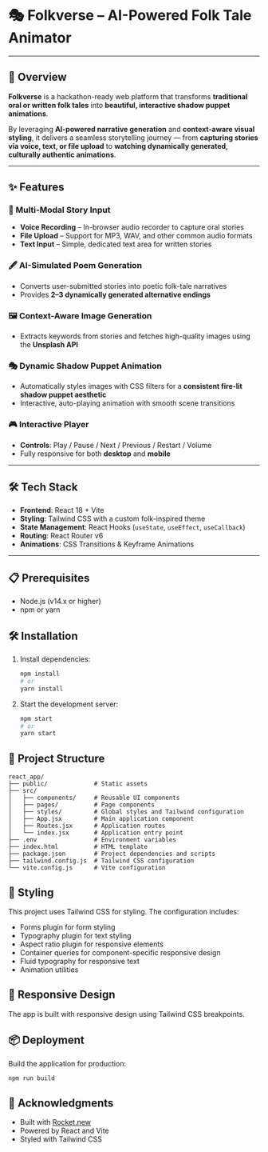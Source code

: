 # 🎭 Folkverse – AI-Powered Folk Tale Animator

---

## 📖 Overview

**Folkverse** is a hackathon-ready web platform that transforms **traditional oral or written folk tales** into **beautiful, interactive shadow puppet animations**.

By leveraging **AI-powered narrative generation** and **context-aware visual styling**, it delivers a seamless storytelling journey — from **capturing stories via voice, text, or file upload** to **watching dynamically generated, culturally authentic animations**.

---

## ✨ Features

### 📜 Multi-Modal Story Input

* **Voice Recording** – In-browser audio recorder to capture oral stories
* **File Upload** – Support for MP3, WAV, and other common audio formats
* **Text Input** – Simple, dedicated text area for written stories

### 🖋 AI-Simulated Poem Generation

* Converts user-submitted stories into poetic folk-tale narratives
* Provides **2–3 dynamically generated alternative endings**

### 🖼 Context-Aware Image Generation

* Extracts keywords from stories and fetches high-quality images using the **Unsplash API**

### 🎭 Dynamic Shadow Puppet Animation

* Automatically styles images with CSS filters for a **consistent fire-lit shadow puppet aesthetic**
* Interactive, auto-playing animation with smooth scene transitions

### 🎮 Interactive Player

* **Controls**: Play / Pause / Next / Previous / Restart / Volume
* Fully responsive for both **desktop** and **mobile**

---

## 🛠 Tech Stack

* **Frontend**: React 18 + Vite
* **Styling**: Tailwind CSS with a custom folk-inspired theme
* **State Management**: React Hooks (`useState`, `useEffect`, `useCallback`)
* **Routing**: React Router v6
* **Animations**: CSS Transitions & Keyframe Animations

---

## 📋 Prerequisites

- Node.js (v14.x or higher)
- npm or yarn

## 🛠️ Installation

1. Install dependencies:
   ```bash
   npm install
   # or
   yarn install
   ```
   
2. Start the development server:
   ```bash
   npm start
   # or
   yarn start
   ```

## 📁 Project Structure

```
react_app/
├── public/             # Static assets
├── src/
│   ├── components/     # Reusable UI components
│   ├── pages/          # Page components
│   ├── styles/         # Global styles and Tailwind configuration
│   ├── App.jsx         # Main application component
│   ├── Routes.jsx      # Application routes
│   └── index.jsx       # Application entry point
├── .env                # Environment variables
├── index.html          # HTML template
├── package.json        # Project dependencies and scripts
├── tailwind.config.js  # Tailwind CSS configuration
└── vite.config.js      # Vite configuration
```

## 🎨 Styling

This project uses Tailwind CSS for styling. The configuration includes:

- Forms plugin for form styling
- Typography plugin for text styling
- Aspect ratio plugin for responsive elements
- Container queries for component-specific responsive design
- Fluid typography for responsive text
- Animation utilities

## 📱 Responsive Design

The app is built with responsive design using Tailwind CSS breakpoints.


## 📦 Deployment

Build the application for production:

```bash
npm run build
```

## 🙏 Acknowledgments

- Built with [Rocket.new](https://rocket.new)
- Powered by React and Vite
- Styled with Tailwind CSS

